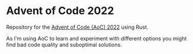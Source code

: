 # Advent of Code 2022

Repository for the [Advent of Code (AoC) 2022](https://adventofcode.com/2022) using Rust. 

As I'm using AoC to learn and experiment with different options you might find bad code quality and suboptimal solutions.